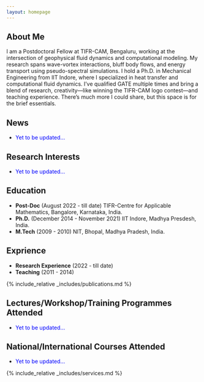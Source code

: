```yaml
---
layout: homepage
---
```


## About Me

I am a Postdoctoral Fellow at TIFR-CAM, Bengaluru, working at the intersection of geophysical fluid dynamics and computational modeling. My research spans wave-vortex interactions, bluff body flows, and energy transport using pseudo-spectral simulations. I hold a Ph.D. in Mechanical Engineering from IIT Indore, where I specialized in heat transfer and computational fluid dynamics.
I’ve qualified GATE multiple times and bring a blend of research, creativity—like winning the TIFR-CAM logo contest—and teaching experience. There’s much more I could share, but this space is for the brief essentials. 

## News 

- <p style="color: blue;">Yet to be updated...</p> 

<!-- - **[Feb. 2020]** Our paper about incremental learning is accepted to CVPR 2020. - **[Feb. 2020]** We will host the ACM Multimedia Asia 2020 conference in Singapore! - **[Sept. 2019]** Our paper about few-shot learning is accepted to NeurIPS 2019. - **[Mar. 2019]** Our paper about few-shot learning is accepted to CVPR 2019. -->

## Research Interests

- <p style="color: blue;">Yet to be updated...</p> 

<!-- - **Computer Vision:** image recognition, image generation, video captioning - **Machine Learning:** meta-learning, incremental learning, transfer learning -->

## Education

- **Post-Doc** (August 2022 - till date) TIFR-Centre for Applicable Mathematics, Bangalore, Karnataka, India.
- **Ph.D.** (December 2014 - November 2021) IIT Indore, Madhya Presdesh, India.
- **M.Tech** (2009 - 2010) NIT, Bhopal, Madhya Pradesh, India.

## Exprience

- **Research Experience** (2022 - till date) 
- **Teaching** (2011 - 2014) 

{% include_relative _includes/publications.md %}

##  Lectures/Workshop/Training Programmes Attended

- <p style="color: blue;">Yet to be updated...</p>

## National/International Courses Attended

- <p style="color: blue;">Yet to be updated...</p>

{% include_relative _includes/services.md %}
